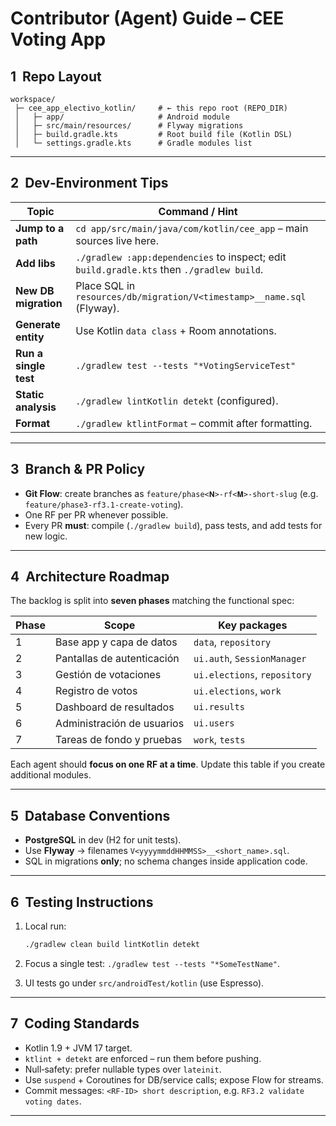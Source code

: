 # Contributor (Agent) Guide – CEE Voting App

## 1  Repo Layout

```
workspace/
 ├─ cee_app_electivo_kotlin/     # ← this repo root (REPO_DIR)
 │   ├─ app/                     # Android module
 │   ├─ src/main/resources/      # Flyway migrations
 │   ├─ build.gradle.kts         # Root build file (Kotlin DSL)
 │   └─ settings.gradle.kts      # Gradle modules list
```

---

## 2  Dev‑Environment Tips

| Topic                 | Command / Hint                                                                            |
| --------------------- | ----------------------------------------------------------------------------------------- |
| **Jump to a path**    | `cd app/src/main/java/com/kotlin/cee_app` – main sources live here. |
| **Add libs**          | `./gradlew :app:dependencies` to inspect; edit `build.gradle.kts` then `./gradlew build`. |
| **New DB migration**  | Place SQL in `resources/db/migration/V<timestamp>__name.sql` (Flyway).                    |
| **Generate entity**   | Use Kotlin `data class` + Room annotations.                                      |
| **Run a single test** | `./gradlew test --tests "*VotingServiceTest"`                                             |
| **Static analysis**   | `./gradlew lintKotlin detekt` (configured).                                               |
| **Format**            | `./gradlew ktlintFormat` – commit after formatting.                                       |

---

## 3  Branch & PR Policy

* **Git Flow**: create branches as `feature/phase<𝐍>-rf<𝐌>‑short‑slug` (e.g. `feature/phase3-rf3.1-create-voting`).
* One RF per PR whenever possible.
* Every PR **must**: compile (`./gradlew build`), pass tests, and add tests for new logic.

---

## 4  Architecture Roadmap

The backlog is split into **seven phases** matching the functional spec:

| Phase | Scope                          | Key packages             |
| ----- | ------------------------------ | ------------------------ |
| 1     | Base app y capa de datos       | `data`, `repository`     |
| 2     | Pantallas de autenticación     | `ui.auth`, `SessionManager` |
| 3     | Gestión de votaciones          | `ui.elections`, `repository` |
| 4     | Registro de votos              | `ui.elections`, `work`   |
| 5     | Dashboard de resultados        | `ui.results`             |
| 6     | Administración de usuarios     | `ui.users`               |
| 7     | Tareas de fondo y pruebas      | `work`, `tests`          |

Each agent should **focus on one RF at a time**. Update this table if you create additional modules.

---

## 5  Database Conventions

* **PostgreSQL** in dev (H2 for unit tests).
* Use **Flyway** → filenames `V<yyyymmddHHMMSS>__<short_name>.sql`.
* SQL in migrations **only**; no schema changes inside application code.

---

## 6  Testing Instructions

1. Local run:

   ```bash
   ./gradlew clean build lintKotlin detekt
   ```
2. Focus a single test:  `./gradlew test --tests "*SomeTestName"`.
3. UI tests go under `src/androidTest/kotlin` (use Espresso).

---

## 7  Coding Standards

* Kotlin 1.9 + JVM 17 target.
* `ktlint + detekt` are enforced – run them before pushing.
* Null‑safety: prefer nullable types over `lateinit`.
* Use `suspend` + Coroutines for DB/service calls; expose Flow for streams.
* Commit messages: `<RF‑ID> short description`, e.g. `RF3.2 validate voting dates`.

---
